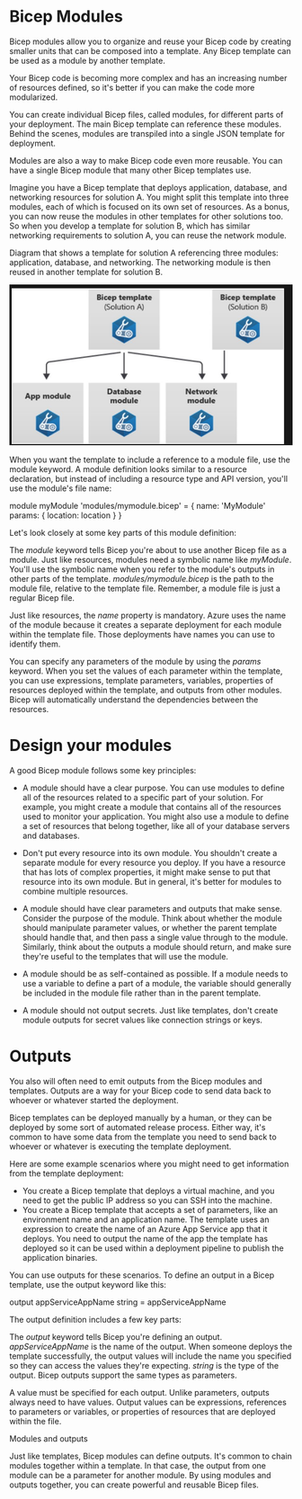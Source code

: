 # Bicep Modules

Bicep modules allow you to organize and reuse your Bicep code by creating smaller units that can be composed into a template. Any Bicep template can be used as a module by another template. 

Your Bicep code is becoming more complex and has an increasing number of resources defined, so it's better if you can make the code more modularized.

You can create individual Bicep files, called modules, for different parts of your deployment. The main Bicep template can reference these modules. Behind the scenes, modules are transpiled into a single JSON template for deployment.

Modules are also a way to make Bicep code even more reusable. You can have a single Bicep module that many other Bicep templates use.

Imagine you have a Bicep template that deploys application, database, and networking resources for solution A. You might split this template into three modules, each of which is focused on its own set of resources. As a bonus, you can now reuse the modules in other templates for other solutions too. So when you develop a template for solution B, which has similar networking requirements to solution A, you can reuse the network module.

Diagram that shows a template for solution A referencing three modules: application, database, and networking. The networking module is then reused in another template for solution B.

![Alt text](../../00_includes/PRO_01_Cloud/Modules.jpg)

When you want the template to include a reference to a module file, use the module keyword. A module definition looks similar to a resource declaration, but instead of including a resource type and API version, you'll use the module's file name:

module myModule 'modules/mymodule.bicep' = {
  name: 'MyModule'
  params: {
    location: location
  }
}

Let's look closely at some key parts of this module definition:

The *module* keyword tells Bicep you're about to use another Bicep file as a module.
Just like resources, modules need a symbolic name like *myModule*. You'll use the symbolic name when you refer to the module's outputs in other parts of the template.
*modules/mymodule.bicep* is the path to the module file, relative to the template file. Remember, a module file is just a regular Bicep file.

Just like resources, the *name* property is mandatory. Azure uses the name of the module because it creates a separate deployment for each module within the template file. Those deployments have names you can use to identify them.

You can specify any parameters of the module by using the *params* keyword. When you set the values of each parameter within the template, you can use expressions, template parameters, variables, properties of resources deployed within the template, and outputs from other modules. Bicep will automatically understand the dependencies between the resources.

# Design your modules

A good Bicep module follows some key principles:

- A module should have a clear purpose. You can use modules to define all of the resources related to a specific part of your solution. For example, you might create a module that contains all of the resources used to monitor your application. You might also use a module to define a set of resources that belong together, like all of your database servers and databases.

- Don't put every resource into its own module. You shouldn't create a separate module for every resource you deploy. If you have a resource that has lots of complex properties, it might make sense to put that resource into its own module. But in general, it's better for modules to combine multiple resources.

- A module should have clear parameters and outputs that make sense. Consider the purpose of the module. Think about whether the module should manipulate parameter values, or whether the parent template should handle that, and then pass a single value through to the module. Similarly, think about the outputs a module should return, and make sure they're useful to the templates that will use the module.

- A module should be as self-contained as possible. If a module needs to use a variable to define a part of a module, the variable should generally be included in the module file rather than in the parent template.

- A module should not output secrets. Just like templates, don't create module outputs for secret values like connection strings or keys.


# Outputs

You also will often need to emit outputs from the Bicep modules and templates. Outputs are a way for your Bicep code to send data back to whoever or whatever started the deployment.

Bicep templates can be deployed manually by a human, or they can be deployed by some sort of automated release process. Either way, it's common to have some data from the template you need to send back to whoever or whatever is executing the template deployment.

Here are some example scenarios where you might need to get information from the template deployment:

- You create a Bicep template that deploys a virtual machine, and you need to get the public IP address so you can SSH into the machine.
- You create a Bicep template that accepts a set of parameters, like an environment name and an application name. The template uses an expression to create the name of an Azure App Service app that it deploys. You need to output the name of the app the template has deployed so it can be used within a deployment pipeline to publish the application binaries.

You can use outputs for these scenarios. To define an output in a Bicep template, use the output keyword like this:

output appServiceAppName string = appServiceAppName

The output definition includes a few key parts:

The *output* keyword tells Bicep you're defining an output.
*appServiceAppName* is the name of the output. When someone deploys the template successfully, the output values will include the name you specified so they can access the values they're expecting.
*string* is the type of the output. Bicep outputs support the same types as parameters.

A value must be specified for each output. Unlike parameters, outputs always need to have values. Output values can be expressions, references to parameters or variables, or properties of resources that are deployed within the file.

Modules and outputs

Just like templates, Bicep modules can define outputs. It's common to chain modules together within a template. In that case, the output from one module can be a parameter for another module. By using modules and outputs together, you can create powerful and reusable Bicep files.
